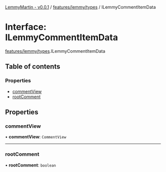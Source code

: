 [LemmyMartin - v0.0.1](../README.md) / [features/lemmy/types](../modules/features_lemmy_types.md) / ILemmyCommentItemData

# Interface: ILemmyCommentItemData

[features/lemmy/types](../modules/features_lemmy_types.md).ILemmyCommentItemData

## Table of contents

### Properties

- [commentView](features_lemmy_types.ILemmyCommentItemData.md#commentview)
- [rootComment](features_lemmy_types.ILemmyCommentItemData.md#rootcomment)

## Properties

### commentView

• **commentView**: `CommentView`

___

### rootComment

• **rootComment**: `boolean`
